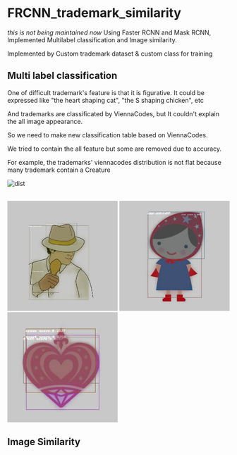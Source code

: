 # FRCNN_trademark_similarity
*this is not being maintained now*
Using Faster RCNN and Mask RCNN, Implemented Multilabel classification and Image similarity.

Implemented by Custom trademark dataset & custom class for training

## Multi label classification
One of difficult trademark's feature is that it is figurative. It could be expressed like "the heart shaping cat", "the S shaping chicken", etc

And trademarks are classificated by ViennaCodes, but It couldn't explain the all image appearance.

So we need to make new classification table based on ViennaCodes.

We tried to contain the all feature but some are removed due to accuracy.

For example, the trademarks' viennacodes distribution is not flat because many trademark contain a Creature

<img src="./images/dist.jpg" width="750px" height="250px" title="dist" alt="dist"></img>

<br><img src="./images/det1.jpg" width="250px" height="250px" title="det1" alt="det1"></img>
<img src="./images/det2.jpg" width="250px" height="250px" title="det2" alt="det2"></img>
<img src="./images/det3.jpg" width="250px" height="250px" title="det3" alt="det3"></img><br/>

## Image Similarity
